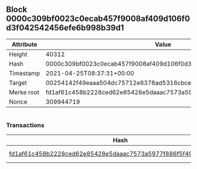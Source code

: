 ## Block 0000c309bf0023c0ecab457f9008af409d106f0d3f042542456efe6b998b39d1

Attribute | Value
--- | ---
Height | 40312
Hash | 0000c309bf0023c0ecab457f9008af409d106f0d3f042542456efe6b998b39d1
Timestamp | 2021-04-25T08:37:31+00:00
Target | 00254142f49eaaa504dc75712e8378ad5316cbcead634704b3734b6271167cc4
Merke root | fd1af61c458b2228ced62e85428e5daaac7573a5977f886f5f49470fbfac9bbf
Nonce | 309944719

```

```

### Transactions

Hash | Amount
--- | ---
[fd1af61c458b2228ced62e85428e5daaac7573a5977f886f5f49470fbfac9bbf](fd1af61c458b2228ced62e85428e5daaac7573a5977f886f5f49470fbfac9bbf.md) | 10.00000000 SKEPTI 
